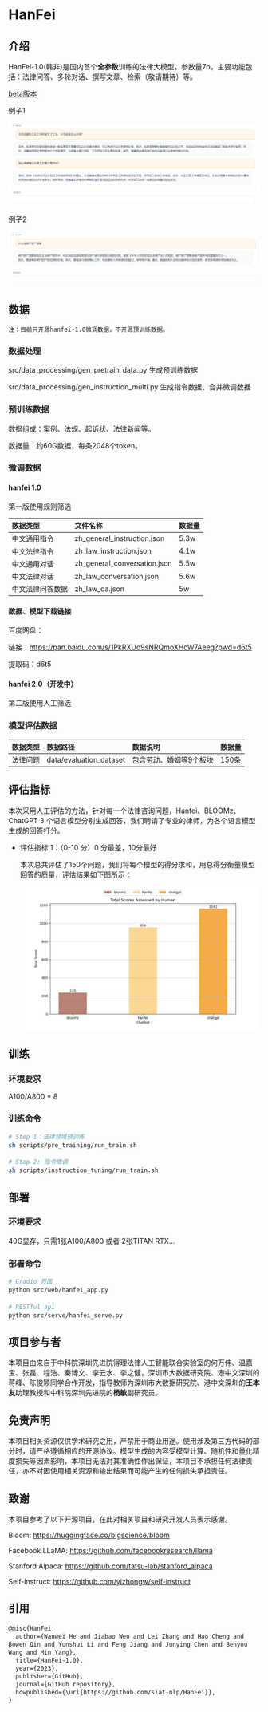 # HanFei
## 介绍
HanFei-1.0(韩非)是国内首个**全参数**训练的法律大模型，参数量7b，主要功能包括：法律问答、多轮对话、撰写文章、检索（敬请期待）等。

[beta版本](http://siat.yang42.com:10185/)

例子1

![example 1](./assets/images/Snipaste_2023-05-09_12-17-42.png)

例子2

![example 2](./assets/images/Snipaste_2023-05-09_00-00-35.png)

## 数据
`注：目前只开源hanfei-1.0微调数据，不开源预训练数据。`

### 数据处理

src/data_processing/gen_pretrain_data.py    生成预训练数据

src/data_processing/gen_instruction_multi.py    生成指令数据、合并微调数据

### 预训练数据

数据组成：案例、法规、起诉状、法律新闻等。

数据量：约60G数据，每条2048个token。

### 微调数据

#### hanfei 1.0
第一版使用规则筛选

| 数据类型             | 文件名称                    |  数据量 | 
| :------------------- | :-------------------------  |  :----- | 
| 中文通用指令         |zh_general_instruction.json  |   5.3w  |
| 中文法律指令         | zh_law_instruction.json     |  4.1w   |     
| 中文通用对话         |zh_general_conversation.json | 5.5w    |    
| 中文法律对话         | zh_law_conversation.json    | 5.6w    |  
| 中文法律问答数据     | zh_law_qa.json              | 5w      | 


#### 数据、模型下载链接
百度网盘：

链接：https://pan.baidu.com/s/1PkRXUo9sNRQmoXHcW7Aeeg?pwd=d6t5 

提取码：d6t5 

#### hanfei 2.0（开发中）
第二版使用人工筛选


### 模型评估数据

| 数据类型 | 数据路径           | 数据说明                | 数据量                | 
| :------- | :----------------- | :---------------------- | :-------------------- | 
| 法律问题 | data/evaluation_dataset | 包含劳动、婚姻等9个板块 | 150条   | 


## 评估指标
本次采用人工评估的方法，针对每一个法律咨询问题，Hanfei、BLOOMz、ChatGPT 3 个语言模型分别生成回答，我们聘请了专业的律师，为各个语言模型生成的回答打分。

+ 评估指标 1：（0-10 分）0 分最差，10分最好

    本次总共评估了150个问题，我们将每个模型的得分求和，用总得分衡量模型回答的质量，评估结果如下图所示：

    ![total_score](./assets/images/total_score.png)

## 训练

### 环境要求

A100/A800 * 8

### 训练命令
```sh
# Step 1：法律领域预训练
sh scripts/pre_training/run_train.sh

# Step 2: 指令微调
sh scripts/instruction_tuning/run_train.sh

```
## 部署

### 环境要求

40G显存，只需1张A100/A800 或者 2张TITAN RTX...

### 部署命令

```sh
# Gradio 界面
python src/web/hanfei_app.py

# RESTful api
python src/serve/hanfei_serve.py
```

## 项目参与者
本项目由来自于中科院深圳先进院得理法律人工智能联合实验室的何万伟、温嘉宝、张磊、程浩、秦博文、李云水、李之健，深圳市大数据研究院、港中文深圳的蒋峰、陈俊颖同学合作开发，指导教师为深圳市大数据研究院、港中文深圳的**王本友**助理教授和中科院深圳先进院的**杨敏**副研究员。

## 免责声明
本项目相关资源仅供学术研究之用，严禁用于商业用途。使用涉及第三方代码的部分时，请严格遵循相应的开源协议。模型生成的内容受模型计算、随机性和量化精度损失等因素影响，本项目无法对其准确性作出保证，本项目不承担任何法律责任，亦不对因使用相关资源和输出结果而可能产生的任何损失承担责任。

## 致谢

本项目参考了以下开源项目，在此对相关项目和研究开发人员表示感谢。

Bloom: https://huggingface.co/bigscience/bloom

Facebook LLaMA: https://github.com/facebookresearch/llama

Stanford Alpaca: https://github.com/tatsu-lab/stanford_alpaca

Self-instruct: https://github.com/yizhongw/self-instruct

## 引用

```
@misc{HanFei,
  author={Wanwei He and Jiabao Wen and Lei Zhang and Hao Cheng and Bowen Qin and Yunshui Li and Feng Jiang and Junying Chen and Benyou Wang and Min Yang},
  title={HanFei-1.0},
  year={2023},
  publisher={GitHub},
  journal={GitHub repository},
  howpublished={\url{https://github.com/siat-nlp/HanFei}},
}
```

